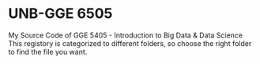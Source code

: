 # UNB-GGE 6505
My Source Code of GGE 5405 - Introduction to Big Data & Data Science
This registory is categorized to different folders, so choose the right folder to find the file you want.
